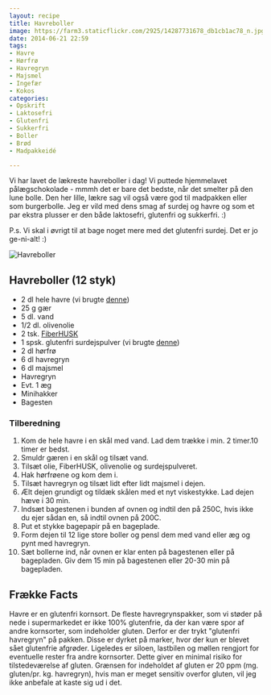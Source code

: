 ```yaml
---
layout: recipe
title: Havreboller
image: https://farm3.staticflickr.com/2925/14287731678_db1cb1ac78_n.jpg
date: 2014-06-21 22:59
tags:
- Havre 
- Hørfrø
- Havregryn
- Majsmel
- Ingefær
- Kokos
categories:
- Opskrift
- Laktosefri
- Glutenfri
- Sukkerfri
- Boller
- Brød
- Madpakkeidé

---
```


Vi har lavet de lækreste havreboller i dag! Vi puttede hjemmelavet pålægschokolade - mmmh det er bare det bedste, når det smelter på den lune bolle. Den her lille, lækre sag vil også være god til madpakken eller som burgerbolle. Jeg er vild med dens smag af surdej og havre og som et par ekstra plusser er den både laktosefri, glutenfri og sukkerfri. :)

P.s. Vi skal i øvrigt til at bage noget mere med det glutenfri surdej. Det er jo ge-ni-alt! :)

![Havreboller](https://farm3.staticflickr.com/2925/14287731678_db1cb1ac78_z.jpg)


## Havreboller (12 styk)
- 2 dl hele havre (vi brugte [denne](http://www.aurion.dk/00001/00015/00105/))
- 25 g gær
- 5 dl. vand
- 1/2 dl. olivenolie
- 2 tsk. [FiberHUSK](http://husk.dk/)
- 1 spsk. glutenfri surdejspulver (vi brugte [denne](http://dk.finax.com/product/glutenfri-surdejspulver/))
- 2 dl hørfrø
- 6 dl havregryn
- 6 dl majsmel
- Havregryn
- Evt. 1 æg
- Minihakker
- Bagesten



### Tilberedning
1. Kom de hele havre i en skål med vand. Lad dem trække i min. 2 timer.10 timer er bedst.
2. Smuldr gæren i en skål og tilsæt vand.
3. Tilsæt olie, FiberHUSK, olivenolie og surdejspulveret.
4. Hak hørfrøene og kom dem i.
5. Tilsæt havregryn og tilsæt lidt efter lidt majsmel i dejen.
6. Ælt dejen grundigt og tildæk skålen med et nyt viskestykke. Lad dejen hæve i 30 min.
7. Indsæt bagestenen i bunden af ovnen og indtil den på 250C, hvis ikke du ejer sådan en, så indtil ovnen på 200C.
8. Put et stykke bagepapir på en bageplade.
9. Form dejen til 12 lige store boller og pensl dem med vand eller æg og pynt med havregryn. 
10. Sæt bollerne ind, når ovnen er klar enten på bagestenen eller på bagepladen. Giv dem 15 min på bagestenen eller 20-30 min på bagepladen.








## Frække Facts
Havre er en glutenfri kornsort. De fleste havregrynspakker, som vi støder på nede i supermarkedet er ikke 100% glutenfrie, da der kan være spor af andre kornsorter, som indeholder gluten. Derfor er der trykt "glutenfri havregryn" på pakken. Disse er dyrket på marker, hvor der kun er blevet sået glutenfrie afgrøder. Ligeledes er siloen, lastbilen og møllen rengjort for eventuelle rester fra andre kornsorter. Dette giver en minimal risiko for tilstedeværelse af gluten. Grænsen for indeholdet af gluten er 20 ppm (mg. gluten/pr. kg. havregryn), hvis man er meget sensitiv overfor gluten, vil jeg ikke anbefale at kaste sig ud i det.